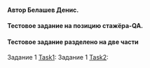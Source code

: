 #### Автор Белашев Денис.
#### Тестовое задание на позицию стажёра-QA. 

#### Тестовое задание разделено на две части

Задание 1 [Task1](Task1/):
Задание 1 [Task2](Task1/Task1.md):
